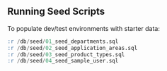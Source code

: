 ## Running Seed Scripts

To populate dev/test environments with starter data:

```sql
:r /db/seed/01_seed_departments.sql
:r /db/seed/02_seed_application_areas.sql
:r /db/seed/03_seed_product_types.sql
:r /db/seed/04_seed_sample_user.sql